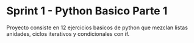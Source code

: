 
# Sprint 1 - Python Basico Parte 1
Proyecto consiste en 12 ejercicios basicos de python que mezclan listas anidades, ciclos iterativos y condicionales con if.
